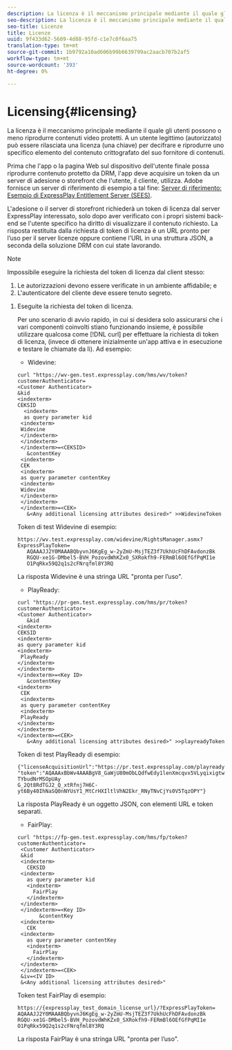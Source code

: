```yaml
---
description: La licenza è il meccanismo principale mediante il quale gli utenti possono o meno riprodurre contenuti video protetti. A un utente legittimo (autorizzato) può essere rilasciata una licenza (una chiave) per decifrare e riprodurre uno specifico elemento del contenuto crittografato del suo fornitore di contenuti.
seo-description: La licenza è il meccanismo principale mediante il quale gli utenti possono o meno riprodurre contenuti video protetti. A un utente legittimo (autorizzato) può essere rilasciata una licenza (una chiave) per decifrare e riprodurre uno specifico elemento del contenuto crittografato del suo fornitore di contenuti.
seo-title: Licenze
title: Licenze
uuid: 9f433d62-5609-4d88-95fd-c1e7c0f6aa75
translation-type: tm+mt
source-git-commit: 1b9792a10ad606b99b6639799ac2aacb707b2af5
workflow-type: tm+mt
source-wordcount: '393'
ht-degree: 0%

---
```



# Licensing{#licensing}

La licenza è il meccanismo principale mediante il quale gli utenti possono o meno riprodurre contenuti video protetti. A un utente legittimo (autorizzato) può essere rilasciata una licenza (una chiave) per decifrare e riprodurre uno specifico elemento del contenuto crittografato del suo fornitore di contenuti.

Prima che l&#39;app o la pagina Web sul dispositivo dell&#39;utente finale possa riprodurre contenuto protetto da DRM, l&#39;app deve acquisire un token da un server di adesione o storefront che l&#39;utente, il cliente, utilizza.  Adobe fornisce un server di riferimento di esempio a tal fine: [Server di riferimento: Esempio di ExpressPlay Entitlement Server (SEES)](../../multi-drm-workflows/feature-topics/sees-reference-server.md).

L&#39;adesione o il server di storefront richiederà un token di licenza dal server ExpressPlay interessato, solo dopo aver verificato con i propri sistemi back-end se l&#39;utente specifico ha diritto di visualizzare il contenuto richiesto. La risposta restituita dalla richiesta di token di licenza è un URL pronto per l’uso per il server licenze oppure contiene l’URL in una struttura JSON, a seconda della soluzione DRM con cui state lavorando.

>[!NOTE]
>
>Impossibile eseguire la richiesta del token di licenza dal client stesso:
>1. Le autorizzazioni devono essere verificate in un ambiente affidabile; e
>1. L&#39;autenticatore del cliente deve essere tenuto segreto.


1. Eseguite la richiesta del token di licenza.

   Per uno scenario di avvio rapido, in cui si desidera solo assicurarsi che i vari componenti coinvolti stiano funzionando insieme, è possibile utilizzare qualcosa come [!DNL curl] per effettuare la richiesta di token di licenza, (invece di ottenere inizialmente un&#39;app attiva e in esecuzione e testare le chiamate da lì). Ad esempio:

   * Widevine:

   ```
   curl "https://wv-gen.test.expressplay.com/hms/wv/token?customerAuthenticator= 
   <Customer Authenticator> 
   &kid 
   <indexterm>
   CEKSID 
     <indexterm>
     as query parameter kid 
    <indexterm>
    Widevine 
    </indexterm> 
    </indexterm> 
    </indexterm>=<CEKSID> 
      &contentKey 
    <indexterm>
    CEK 
    <indexterm>
    as query parameter contentKey 
    <indexterm>
    Widevine 
    </indexterm> 
    </indexterm> 
    </indexterm>=<CEK> 
      &<Any additional licensing attributes desired>" >>WidevineToken 
   ```

   Token di test Widevine di esempio:

   ```
   https://wv.test.expressplay.com/widevine/RightsManager.asmx?ExpressPlayToken= 
      AQAAAJJ2Y0MAAABQbyvnJ6KgEg_w-2yZmU-MsjTEZ3f7UkhUcFhDFAvdonzBk 
      RGQU-xe1G-DMbel5-BVH_PozovdWhKZx0_SXRokfh9-FERmBl6OEfGfPqMI1e 
      O1PqRkx59Q2q1s2cFNrqfml8Y3RQ 
   ```

   La risposta Widevine è una stringa URL &quot;pronta per l’uso&quot;.

   * PlayReady:

   ```
   curl "https://pr-gen.test.expressplay.com/hms/pr/token?customerAuthenticator= 
   <Customer Authenticator> 
      &kid 
   <indexterm>
   CEKSID 
   <indexterm>
   as query parameter kid 
   <indexterm>
    PlayReady 
   </indexterm> 
   </indexterm> 
   </indexterm>=<Key ID> 
      &contentKey 
   <indexterm>
    CEK 
    <indexterm>
    as query parameter contentKey 
    <indexterm>
    PlayReady 
   </indexterm> 
   </indexterm> 
   </indexterm>=<CEK> 
      &<Any additional licensing attributes desired>" >>playreadyToken
   ```

   Token di test PlayReady di esempio:

   ```
   {"licenseAcquisitionUrl":"https://pr.test.expressplay.com/playready/RightsManager.asmx", 
   "token":"AQAAAxBbWv4AAABgV8_GaWjU80mObLQdfwEdy1lenXmcqvx5VLyqixigtwXLthzjPxq9QDT-TYbudNrMSOpUAy 
   G_2Qt8RdTGJ2_Q_xtRfnj7H6C-yt6By40IhNaSQ0nNYUsY1_MtCrHXIltlVhN2Ekr_RNyTNvCjYs0V5TqzOPY"} 
   ```

   La risposta PlayReady è un oggetto JSON, con elementi URL e token separati.

   * FairPlay:

   ```
   curl "https://fp-gen.test.expressplay.com/hms/fp/token?customerAuthenticator= 
    <Customer Authenticator> 
    &kid 
    <indexterm>
      CEKSID 
    <indexterm>
      as query parameter kid 
      <indexterm>
        FairPlay 
      </indexterm> 
    </indexterm> 
    </indexterm>=<Key ID> 
          &contentKey 
    <indexterm>
      CEK 
    <indexterm>
      as query parameter contentKey 
      <indexterm>
        FairPlay 
      </indexterm> 
    </indexterm> 
    </indexterm>=<CEK> 
    &iv=<IV ID> 
    &<Any additional licensing attributes desired>"
   ```

   Token test FairPlay di esempio:

   ```
   https://{expressplay_test_domain_license_url}/?ExpressPlayToken= 
   AQAAAJJ2Y0MAAABQbyvnJ6KgEg_w-2yZmU-MsjTEZ3f7UkhUcFhDFAvdonzBk 
   RGQU-xe1G-DMbel5-BVH_PozovdWhKZx0_SXRokfh9-FERmBl6OEfGfPqMI1e 
   O1PqRkx59Q2q1s2cFNrqfml8Y3RQ
   ```

   La risposta FairPlay è una stringa URL &quot;pronta per l’uso&quot;.
